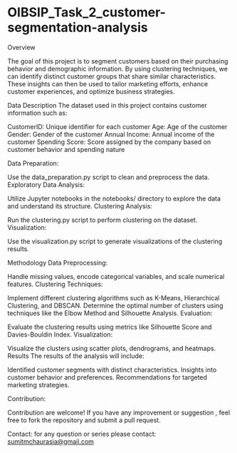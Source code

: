 # OIBSIP_Task_2_customer-segmentation-analysis

Overview

The goal of this project is to segment customers based on their purchasing behavior and demographic information. By using clustering techniques, we can identify distinct customer groups that share similar characteristics. These insights can then be used to tailor marketing efforts, enhance customer experiences, and optimize business strategies.

Data Description
The dataset used in this project contains customer information such as:

CustomerID: Unique identifier for each customer
Age: Age of the customer
Gender: Gender of the customer
Annual Income: Annual income of the customer
Spending Score: Score assigned by the company based on customer behavior and spending nature

Data Preparation:

Use the data_preparation.py script to clean and preprocess the data.
Exploratory Data Analysis:

Utilize Jupyter notebooks in the notebooks/ directory to explore the data and understand its structure.
Clustering Analysis:

Run the clustering.py script to perform clustering on the dataset.
Visualization:

Use the visualization.py script to generate visualizations of the clustering results.

Methodology
Data Preprocessing:

Handle missing values, encode categorical variables, and scale numerical features.
Clustering Techniques:

Implement different clustering algorithms such as K-Means, Hierarchical Clustering, and DBSCAN.
Determine the optimal number of clusters using techniques like the Elbow Method and Silhouette Analysis.
Evaluation:

Evaluate the clustering results using metrics like Silhouette Score and Davies-Bouldin Index.
Visualization:

Visualize the clusters using scatter plots, dendrograms, and heatmaps.
Results
The results of the analysis will include:

Identified customer segments with distinct characteristics.
Insights into customer behavior and preferences.
Recommendations for targeted marketing strategies.

Contribution:

Contribution are welcome! If you have any improvement or suggestion , feel free to fork the repository and submit a pull request.

Contact: 
for any question or series please contact: sumitmchaurasia@gmail.com



